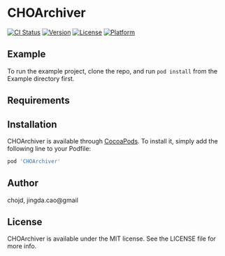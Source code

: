 # CHOArchiver

[![CI Status](http://img.shields.io/travis/chojd/CHOArchiver.svg?style=flat)](https://travis-ci.org/chojd/CHOArchiver)
[![Version](https://img.shields.io/cocoapods/v/CHOArchiver.svg?style=flat)](http://cocoapods.org/pods/CHOArchiver)
[![License](https://img.shields.io/cocoapods/l/CHOArchiver.svg?style=flat)](http://cocoapods.org/pods/CHOArchiver)
[![Platform](https://img.shields.io/cocoapods/p/CHOArchiver.svg?style=flat)](http://cocoapods.org/pods/CHOArchiver)

## Example

To run the example project, clone the repo, and run `pod install` from the Example directory first.

## Requirements

## Installation

CHOArchiver is available through [CocoaPods](http://cocoapods.org). To install
it, simply add the following line to your Podfile:

```ruby
pod 'CHOArchiver'
```

## Author

chojd, jingda.cao@gmail

## License

CHOArchiver is available under the MIT license. See the LICENSE file for more info.
